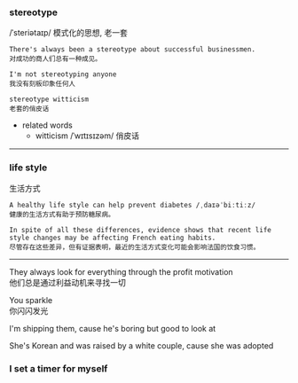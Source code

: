 ### stereotype
/ˈsteriətaɪp/ 模式化的思想, 老一套
```
There's always been a stereotype about successful businessmen.  
对成功的商人们总有一种成见。

I'm not stereotyping anyone
我没有刻板印象任何人

stereotype witticism
老套的俏皮话
```


- related words
    - witticism /ˈwɪtɪsɪzəm/ 俏皮话

<hr>

### life style
生活方式
```
A healthy life style can help prevent diabetes /ˌdaɪəˈbiːtiːz/  
健康的生活方式有助于预防糖尿病。

In spite of all these differences, evidence shows that recent life style changes may be affecting French eating habits. 
尽管存在这些差异，但有证据表明，最近的生活方式变化可能会影响法国的饮食习惯。
```

<hr>

They always look for everything through the profit motivation <br>
他们总是通过利益动机来寻找一切 <br>

You sparkle <br>
你闪闪发光 <br>

I'm shipping them, cause he's boring but good to look at <br>

She's Korean and was raised by a white couple, cause she was adopted <br>

### I set a timer for myself
